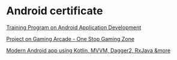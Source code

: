 # Android certificate

[Training Program on Android Application Development](http://abstractminds.in/everify/)

[Project on Gaming Arcade - One Stop Gaming Zone](http://abstractminds.in/everify/)

[Modern Android app using Kotlin, MVVM, Dagger2, RxJava &more](https://www.udemy.com/certificate/UC-bd5e99f7-31a1-4f05-9514-6cbb2bc81e12/)